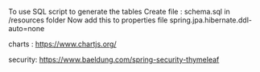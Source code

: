 
To use SQL script to generate the tables 
Create file : schema.sql in /resources folder
Now add this to properties file
spring.jpa.hibernate.ddl-auto=none

charts : https://www.chartjs.org/

security: https://www.baeldung.com/spring-security-thymeleaf